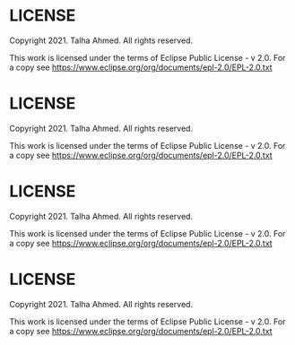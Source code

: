 
LICENSE
=======

Copyright 2021. Talha Ahmed. All rights reserved.

This work is licensed under the terms of Eclipse Public License - v 2.0.
For a copy see https://www.eclipse.org/org/documents/epl-2.0/EPL-2.0.txt

LICENSE
=======

Copyright 2021. Talha Ahmed. All rights reserved.

This work is licensed under the terms of Eclipse Public License - v 2.0.
For a copy see https://www.eclipse.org/org/documents/epl-2.0/EPL-2.0.txt

LICENSE
=======

Copyright 2021. Talha Ahmed. All rights reserved.

This work is licensed under the terms of Eclipse Public License - v 2.0.
For a copy see https://www.eclipse.org/org/documents/epl-2.0/EPL-2.0.txt

LICENSE
=======

Copyright 2021. Talha Ahmed. All rights reserved.

This work is licensed under the terms of Eclipse Public License - v 2.0.
For a copy see https://www.eclipse.org/org/documents/epl-2.0/EPL-2.0.txt
